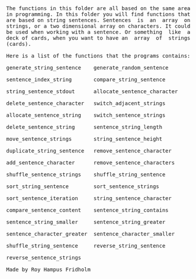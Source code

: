 
<pre>
The functions in this folder are all based on the same area
in programming. In this folder you will find functions that
are based on string sentences. Sentences  is  an  array  on
strings, or a two dimensional array on characters. It could
be used when working with a sentence. Or something  like  a
deck of cards, when you want to have an  array  of  strings
(cards).

Here is a list of the functions that the programs contains:

generate_string_sentence    generate_random_sentence

sentence_index_string       compare_string_sentence

string_sentence_stdout      allocate_sentence_character

delete_sentence_character   switch_adjacent_strings

allocate_sentence_string    switch_sentence_strings

delete_sentence_string      sentence_string_length

move_sentence_strings       string_sentence_height

duplicate_string_sentence   remove_sentence_character

add_sentence_character      remove_sentence_characters

shuffle_sentence_strings    shuffle_string_sentence

sort_string_sentence        sort_sentence_strings

sort_sentence_iteration     string_sentence_character

compare_sentence_content    sentence_string_contains

sentence_string_smaller     sentence_string_greater

sentence_character_greater  sentence_character_smaller

shuffle_string_sentence     reverse_string_sentence

reverse_sentence_strings

Made by Roy Hampus Fridholm
</pre>
